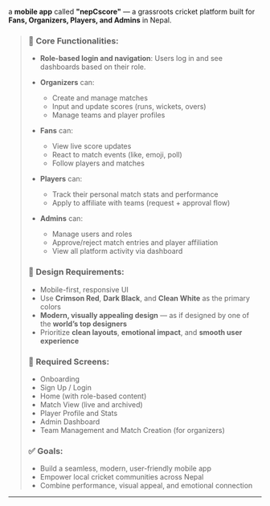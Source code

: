 a **mobile app** called **"nepCscore"** — a grassroots cricket platform built for **Fans, Organizers, Players, and Admins** in Nepal.
>
> ### 🎯 Core Functionalities:
>
> * **Role-based login and navigation**: Users log in and see dashboards based on their role.
> * **Organizers** can:
>
>   * Create and manage matches
>   * Input and update scores (runs, wickets, overs)
>   * Manage teams and player profiles
> * **Fans** can:
>
>   * View live score updates
>   * React to match events (like, emoji, poll)
>   * Follow players and matches
> * **Players** can:
>
>   * Track their personal match stats and performance
>   * Apply to affiliate with teams (request + approval flow)
> * **Admins** can:
>
>   * Manage users and roles
>   * Approve/reject match entries and player affiliation
>   * View all platform activity via dashboard
>
> ### 🎨 Design Requirements:
>
> * Mobile-first, responsive UI
> * Use **Crimson Red**, **Dark Black**, and **Clean White** as the primary colors
> * **Modern, visually appealing design** — as if designed by one of the **world’s top designers**
> * Prioritize **clean layouts**, **emotional impact**, and **smooth user experience**
>
> ### 📱 Required Screens:
>
> * Onboarding
> * Sign Up / Login
> * Home (with role-based content)
> * Match View (live and archived)
> * Player Profile and Stats
> * Admin Dashboard
> * Team Management and Match Creation (for organizers)
>
> ### ✅ Goals:
>
> * Build a seamless, modern, user-friendly mobile app
> * Empower local cricket communities across Nepal
> * Combine performance, visual appeal, and emotional connection

---
